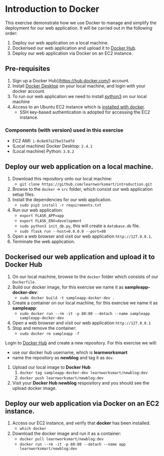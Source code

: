 # Introduction to Docker 
This exercise demonstrate how we use Docker to manage and simplify the deployment for our web application. 
It will be carried out in the following order:  
1. Deploy our web application on a local machine. 
1. Dockerised our web application and upload it to [Docker Hub](https://hub.docker.com/).  
1. Deploy our web application via Docker on an EC2 instance. 

## Pre-requisites
1. Sign up a Docker Hub](https://hub.docker.com/) account. 
1. Install [Docker Desktop](https://www.docker.com/products/docker-desktop) on your local machine, and login with your docker account.
1. To run our web application we need to install [python3](https://www.python.org/downloads/) on our local machine  
1. Access to an Ubuntu EC2 instance which is [installed with docker](https://docs.docker.com/engine/install/ubuntu/). 
	* SSH key-based authentication is adopted for accessing the EC2 instance.

### Components (with version) used in this exercise
* EC2 AMI: `i-0c8e97a27be37adfd`
* (Local machine) Docker Desktop: `2.4.1`
* (Local machine) Python: `3.8.2`

## Deploy our web application on a local machine.
1. Download this repository onto our local machine: 
	* `git clone https://github.com/learnworksmart/introduction.git`
1. Browse to the `docker` -> `src` folder, which consist our web application setup files. 
1. Install the dependencies for our web application. 
	* `sudo pip3 install -r requirements.txt` 
1. Run our web application:
	* `export FLASK_APP=app`
	* `export FLASK_ENV=development`
	* `sudo python3 init_db.py`, this will create a `database.db` file. 
	* `sudo flask run --host=0.0.0.0 --port=80`
1. Open a web browser and visit our web application `http://127.0.0.1`.
1. Terminate the web application.  

## Dockerised our web application and upload it to **Docker Hub**
1. On our local machine, browse to the `docker` folder which consists of our `Dockerfile`. 
1. Build our docker image, for this exercise we name it as **sampleapp-docker-dev**:
	* `sudo docker build -t sampleapp-docker-dev .`
1. Create a container on our local machine, for this exercise we name it as **sampleapp**:
	* `sudo docker run --rm -it -p 80:80 --detach --name sampleapp sampleapp-docker-dev`
1. Open a web browser and visit our web application `http://127.0.0.1`
1. Stop and remove the container: 
	* `sudo docker rm sampleapp -f`

Login to [Docker Hub](https://hub.docker.com/) and create a new repository. For this exercise we will:
* use our docker hub username, which is **learnworksmart**
* name the repository as **newblog** and tag it as `dev`.
1. Upload our local image to **Docker Hub**
	1. `docker tag sampleapp-docker-dev learnworksmart/newblog:dev`
	1. `docker push learnworksmart/newblog:dev`
1. Visit your **Docker Hub newblog** respository and you should see the upload docker image. 

## Deploy our web application via Docker on an EC2 instance.
1. Access our EC2 instance, and verify that **docker** has been installed. 
	* `which docker`
1. Download the docker image and run it as a container: 
	* `docker pull learnworksmart/newblog:dev`
	* `docker run --rm -it -p 80:80 --detach --name app learnworksmart/newblog:dev` 
